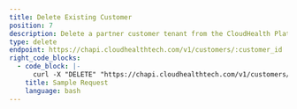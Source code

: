 ```yaml
---
title: Delete Existing Customer
position: 7
description: Delete a partner customer tenant from the CloudHealth Platform.
type: delete
endpoint: https://chapi.cloudhealthtech.com/v1/customers/:customer_id
right_code_blocks:
  - code_block: |-
      curl -X "DELETE" "https://chapi.cloudhealthtech.com/v1/customers/<customer_id>?api_key=<your_api_key>"
    title: Sample Request
    language: bash
---
```

